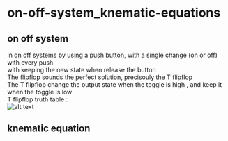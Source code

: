 # on-off-system_knematic-equations
## on off system 
in on off systems by using a push button, with a single change (on or off) with every push 
<br/> with keeping the new state when release the button
<br/> The flipflop sounds the perfect solution, precisouly the T flipflop
<br/> The T flipflop change the output state when the toggle is high , and keep it when the toggle is low 
<br/> T flipflop truth table : 
<br/>![alt text](https://www.allaboutcircuits.com/uploads/articles/TB_TFF_3.JPG)
## knematic equation
